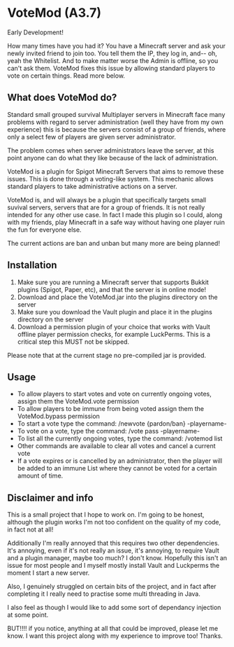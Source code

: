 # VoteMod (A3.7)
Early Development!

How many times have you had it? You have a Minecraft server and ask your newly invited friend to join too. You tell them the IP, they log in, and-- oh, yeah the Whitelist. And to make matter worse the Admin is offline, so you can't ask them. VoteMod fixes this issue by allowing standard players to vote on certain things. Read more below.

## What does VoteMod do?
Standard small grouped survival Multiplayer servers in Minecraft face many problems with regard to server administration (well they have from my own experience) this is because the servers consist of a group of friends, where only a select few of players are given server administrator.

The problem comes when server administrators leave the server, at this point anyone can do what they like because of the lack of administration.

VoteMod is a plugin for Spigot Minecraft Servers that aims to remove these issues. This is done through a voting-like system. This mechanic allows standard players to take administrative actions on a server.

VoteMod is, and will always be a plugin that specifically targets small suvival servers, servers that are for a group of friends. It is not really intended for any other use case. In fact I made this plugin so I could, along with my friends, play Minecraft in a safe way without having one player ruin the fun for everyone else.

The current actions are ban and unban but many more are being planned!

## Installation
1. Make sure you are running a Minecraft server that supports Bukkit plugins (Spigot, Paper, etc), and that the server is in online mode!
2. Download and place the VoteMod.jar into the plugins directory on the server
3. Make sure you download the Vault plugin and place it in the plugins directory on the server
4. Download a permission plugin of your choice that works with Vault offline player permission checks, for example LuckPerms. This is a critical step this MUST not be skipped.

Please note that at the current stage no pre-compiled jar is provided.
## Usage
- To allow players to start votes and vote on currently ongoing votes, assign them the VoteMod.vote permission
- To allow players to be immune from being voted assign them the VoteMod.bypass permission
- To start a vote type the command: /newvote {pardon/ban} -playername-
- To vote on a vote, type the command: /vote pass -playername-
- To list all the currently ongoing votes, type the command: /votemod list
- Other commands are available to clear all votes and cancel a current vote
- If a vote expires or is cancelled by an administrator, then the player will be added to an immune List where they cannot be voted for a certain amount of time.

## Disclaimer and info
This is a small project that I hope to work on. I'm going to be honest, although the plugin works I'm not too confident on the quality of my code, in fact not at all!

Additionally I'm really annoyed that this requires two other dependencies. It's annoying, even if it's not really an issue, it's annoying, to require Vault and a plugin manager, maybe too much? I don't know. Hopefully this isn't an issue for most people and I myself mostly install Vault and Luckperms the moment I start a new server.

Also, I genuinely struggled on certain bits of the project, and in fact after completing it I really need to practise some multi threading in Java.

I also feel as though I would like to add some sort of dependancy injection at some point.

BUT!!!! if you notice, anything at all that could be improved, please let me know. I want this project along with my experience to improve too! Thanks.

